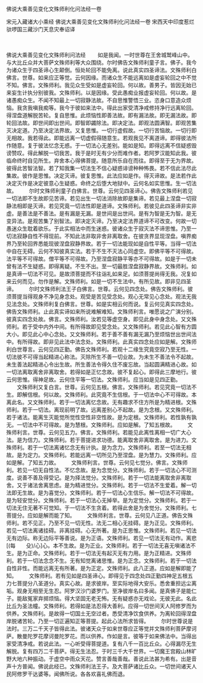 佛说大乘善见变化文殊师利化问法经一卷


宋元入藏诸大小乘经
佛说大乘善见变化文殊师利化问法经一卷
宋西天中印度惹烂驮啰国三藏沙门天息灾奉诏译


　　

佛说大乘善见变化文殊师利问法经
　　如是我闻。一时世尊在王舍城鹫峰山中。与大比丘众并大菩萨文殊师利等大众围绕。尔时佛告文殊师利童子言。佛子。我今为诸众生于四圣谛心生颠倒。恒处轮回不能免离。说此真实四圣谛法。文殊师利白佛言。世尊。如来应正等觉。云何因缘。而诸众生不能远离如是虚妄轮回之中不觉不知。佛言。文殊师利。我见众生受如是虚妄轮回。何以故。善男子。皆因无始已来妄生计执分别彼我。文殊师利。以是因缘。受此愚痴业报虚妄轮回。何以故。是诸愚痴众生。不闻不知最上一切寂静法故。不自思惟警悟三业。恣身口意造众烦恼。我贪我嗔我痴等。我今于彼如来法中。得此出家受清净戒修持净行远离轮回。得涅盘道解脱苦轮。复自思惟。此烦恼性即善法故。即有漏法故。即无漏法故。即轮回法故。即世间即出世间。即智即蠲除法。即决定法。即观法圆满智。即观苦集灭决定道。乃至决定法界故。又复思惟。一切行虚假故。一切行苦恼故。一切行即无相故。我若得此。即能远离一切虚假得随意生。若观我见不离道谛。即得彼法所作随意。复于彼法忆念无惑。于一切法心无差别。能如是知。即得远离不信疑惑毁谤赞叹。得此解脱一切我苦。我于是时无有少分而难作者。若阿罗汉能知此我。彼临命终时自见所生。弃舍本心得佛菩提。随意所乐自在而往。即得至于无为界故。彼得此苦智法智。若了知我集一切法生不信心疑惑诽谤种种怖畏。若不信此法尽此集故。彼作是思惟。决定灭谛。彼复思惟。此法应如是作。得灭谛故。是法若作此决定灭作是决定彼意心生疑惑。命终之后堕大地狱中。云何名如实思惟。生一切法故。
　　尔时文殊师利童子白佛言。世尊。云何见四圣谛心。佛告文殊师利若见一切法即不生故即见苦谛。若见出生一切法消除故即是集谛。若见最上涅盘一切寂静法相即是灭谛。若见究竟一切法性即是道谛。文殊师利。若彼见此四圣谛非实非虚。是善法是不善法。是有漏是无漏。是世间是出世间。是有为智是无为智。是无变异法。是观苦集了别智法。即决定灭谛。乃至决定法界道谛不可改变。何故一切愚迷众生耽着欲乐。于此实相法中而生迷惑。彼诸众生于寂灭法不谛思惟。乃至一切法寂静自性不得现前。不知此法非取非舍非离取舍。在彼贪界显现涅盘。嗔界痴界乃至轮回界悉能现彼涅盘寂静界故。若于一切法能现如是自性平等。当得一切法中自在无碍。云何不知彼真实法。若于不生不灭法心同虚空。即佛平等不可得故。法平等不可得故。僧平等不可得故。乃至涅盘寂静平等亦不可得故。如是于一切未曾有法不生疑惑。即得离疑。不生不出。至一切最胜涅盘寂静界故。文殊师利。如是真谛一切法不可见。是故须菩提而不往诣礼如来足。如须菩提尚得无我。况复如来云何而见。勿作是解。文殊师利。如是一切不生法中。有所见故。即非见四圣谛。
　　尔时文殊师利法王子白佛言。世尊。云何见四念处。佛告文殊师利。彼须菩提当得观身不净见身念处。观受是苦见受念处。观心无常见心念处。观法无我见法念处。文殊师利复白佛言。世尊。如是实相云何而说。复云何见真实四念处。佛告文殊师利。止此真实谛如来所说难解难知。文殊师利言。唯愿说之广演分别。彼真实四念处故。佛言。文殊师利。汝若见等虚空身。即见此身中身念处。又文殊师利。若于受中内外中间。有所得故即见受念处。又文殊师利。若见此心智有方圆大小。即见此心中心念处。又文殊师利。若于善不善有漏无漏乃至烦恼世出世间法中。有所得故。即非见此法中法念处。文殊师利。此真实四念处应如是解。文殊师利白世尊言。云何见四正勤。佛告文殊师利。若观十二缘生究竟空寂乃至无性。一切法彼不可得当起精进心称法。灭除所生不善一切业故。为未生不善法令不起故。未生善法起精进心令出生故。所生善法令得久住不废忘故。当起圆满精进心故。如一切法离取离舍非离取舍。若得如是正忆念故。彼不复起心。即得此三摩地行。彼云何思惟。得神足故。云何住平等一切法。文殊师利。应当如是见四正勤。
　　文殊师利又复白言。世尊。云何见五根。佛言。文殊师利。若见究竟一切法不生。即解信根。何以故。文殊师利。此究竟不生信根。于一切法中心不可得故。本离此名。又文殊师利。若于一切法离忆念故。无有趣求不住方所是为精进根。文殊师利。若于一切法。离现前明了故。远离差别心不起故。是为念根。又文殊师利。若于诸法。能离生灭能觉所觉性空性非空性故。是为定根。文殊师利。若性孰有孰无。一切法中不可得故。是为慧根。文殊师利。应如是解。了知五根故。
　　文殊师利言。世尊。云何见五力。佛言。文殊师利。若能见此离性离相一切广大心法。是为信力。文殊师利。若于菩提进求功德。能离取舍非离取舍。是为进力。文殊师利。若于一切法离诸忆念无有计执。是为念力。文殊师利。若至一切法无相故。是为定力。文殊师利。若能远离一切所见乃至涅盘。是为慧力。文殊师利。应如是解。了知五力故。
　　文殊师利言。世尊。云何见七觉分。佛言。文殊师利。若见一切无自性法。不忆念故。是为念觉分。文殊师利。若于一切法心不可测度。说善不善及得受记。是为择法觉分。文殊师利。若于一切法能离取舍非离取舍。又于诸法舍离思虑。是为精进觉分。文殊师利。若于一切法不生爱着。解一切法即无生故。是为喜觉分。文殊师利。若于一切法心生信乐。解一切法不可得故。是为轻安觉分。文殊师利。若于一切法心无掉举。是为定觉分。文殊师利。若于一切法无住无著不可觉知。于一切法不生贪着。若得此舍是为舍觉分。文殊师利。七菩提分。应如是解而能了知。
　　文殊师利言。世尊。云何见八正道。佛告文殊师利。若不见正。乃至不见一切无性。法无二相心无挂碍。是为正见。文殊师利。若见一切法离诸挂碍。非离挂碍。心无所著。是为正思惟。文殊师利。若见一切法无有边际。称无边际平等善说。是为正语。文殊师利。若见一切法无有动作。离悲[(每　　殳)/心]心。本不生故。是为正业。文殊师利。若于一切法无喜无嗔诸法不生。是为正命。文殊师利。若于一切法无有起灭无有力用。是为正精进。文殊师利。若于一切法念念不生。无有知觉离诸思惟。是为正念。文殊师利。若于一切法自性非性。而能远离无有所著。是为正定。文殊师利。此八正道。应如是解即能了知。
　　文殊师利。若有见如是四圣谛心。即得见于四念处四正勤四神足五根五力七菩提分八圣道分。真实心故。是求彼岸。至实际地得大安乐。悉舍重担远尘离垢。观身无相至无生忍。阿罗汉沙门婆罗门。至净彼岸名曰多闻。是真佛子是能仁子。能敌冤家弃掷烦恼。得大坚固无老无怖。无有疑惑亦无戏论。无彼无此。名此比丘为圣法幢。文殊师利。若得如是法忍得大善利。应得一切世间天人阿修罗而为供养。文殊师利。是故得一切国土无空过者。悉受清净饮食供养。为离轮回得涅盘岸脱诸苦轮。乃至一切正遍知正等菩提。起此心法所求皆得。
　　尔时世尊说是法时。三万二千天子皆得此法。彼诸天众于如来世尊应正等觉并文殊师利菩萨摩诃萨。散曼陀罗花摩诃曼陀罗花。而以供养。作如是言。彼等于如来佛法中。当得出家受清净戒。若说此法。一心听受得菩提道。复有八千一百比丘众。心得漏尽无生解脱。复有四万二千菩萨。得无生法忍。于时三千大千世界。一切魔王宫殿山林旷野大地六种振动。于虚空中雨众天花。赞言善哉善哉。善说此法甚为希有。出是音声十方普闻。佛说此经已。文殊师利法王子。及大菩萨诸比丘众。一切世间诸天人民阿修罗干达婆等。闻佛所说。各各欢喜礼佛而退。


